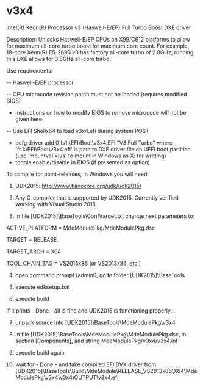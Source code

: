 # v3x4
Intel(R) Xeon(R) Processor v3 (Haswell-E/EP) Full Turbo Boost DXE driver

Description: Unlocks Haswell-E/EP CPUs on X99/C612 platforms to allow for maximum all-core turbo boost for maximum core count.  For example, 18-core Xeon(R) E5-2696 v3 has factory all-core turbo of 2.8GHz; running this DXE allows for 3.8GHz all-core turbo.

Use requirements:

-- Haswell-E/EP processor

-- CPU microcode revision patch must not be loaded (requires modified BIOS)
  - instructions on how to modify BIOS to remove microcode will not be given here

-- Use EFI Shellx64 to load v3x4.efi during system POST
  - bcfg driver add 0 fs1:\EFI\Boot\v3x4.EFI "V3 Full Turbo" where 'fs1:\EFI\Boot\v3x4.efi' is path to DXE driver file on UEFI boot partition (use 'mountvol x: /s' to mount in Windows as X: for writting)
  - toggle enable/disable in BIOS (if presented as option)

To compile for point-releases, in Windows you will need:

1) UDK2015: http://www.tianocore.org/udk/udk2015/

2) Any C-compiler that is supported by UDK2015. Currently verified working with Visual Studio 2015.

3) In file [UDK2015]\BaseTools\Conf\target.txt change next parameters to:

ACTIVE_PLATFORM = MdeModulePkg/MdeModulePkg.dsc

TARGET = RELEASE

TARGET_ARCH = X64

TOOL_CHAIN_TAG = VS2015x86 (or VS2013x86, etc.)

4) open command prompt (admin0, go to folder [UDK2015]\BaseTools

5) execute edksetup.bat

6) execute build

If it prints - Done - all is fine and UDK2015 is functioning properly...
 
7) unpack source into [UDK2015]\BaseTools\MdeModulePkg\v3x4

8) in file [UDK2015]\BaseTools\MdeModulePkg\MdeModulePkg.dsc, in section [Components], add string MdeModulePkg/v3x4/v3x4.inf

9) execute build again

10) wait for - Done - and take compiled EFI DVX driver from
[UDK2015]\BaseTools\Build\MdeModule\RELEASE_VS2013x86\X64\MdeModulePkg\v3x4\v3x4\OUTPUT\v3x4.efi
